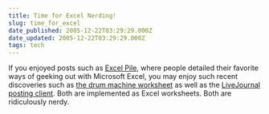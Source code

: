 ```yaml
---
title: Time for Excel Nerding!
slug: time_for_excel
date_published: 2005-12-22T03:29:29.000Z
date_updated: 2005-12-22T03:29:29.000Z
tags: tech
---
```


If you enjoyed posts such as [Excel Pile](http://www.dashes.com/anil/2004/04/22/excel_pile), where people detailed their favorite ways of geeking out with Microsoft Excel, you may enjoy such recent discoveries such as [the drum machine worksheet](http://www.milezero.org/index.cgi/music/tools/excel/drumpad_xls_alpha.html) as well as the [LiveJournal posting client](http://brad.livejournal.com/2185677.html). Both are implemented as Excel worksheets. Both are ridiculously nerdy.
